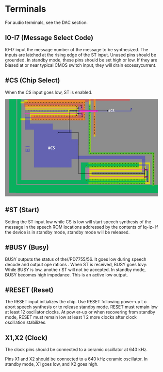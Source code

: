 # Terminals

For audio terminals, see the DAC section.

## I0-I7 (Message Select Code)

I0-I7 input the message number of the message to be 
synthesized. The inputs are latched at the rising edge 
of the ST input. Unused pins should be grounded. In 
standby mode, these pins should be set high or low. If 
they are biased at or near typical CMOS switch input, 
they will drain excessycurrent. 

## #CS (Chip Select)

When the CS input goes low, ST is enabled. 

![Pad_CS](imgstore/Pad_CS.jpg)

## #ST (Start)

Setting the ST input low while CS is low will start 
speech synthesis of the message in the speech ROM 
locations addressed by the contents of Iq-Iz- If the 
device is in standby mode, standby mode will be 
released.

## #BUSY (Busy)

BUSY outputs the status of the//PD7755/56. It goes low 
during speech decode and output ope rations . When 
ST is received, BUSY goes lovy: While BUSY is low, 
anothe r ST will not be accepted. In standby mode, 
BUSY becomes high impedance. This is an active low 
output. 

## #RESET (Reset)

The RESET input initializes the chip. Use RESET 
following power-up t o abort speech synthesis or to 
release standby mode. RESET must remain low at least 
12 oscillator clocks. At pow er-up or when recovering 
from standby mode, RESET must remain low at least 1 2 
more clocks after clock oscillation stabilizes. 

## X1,X2 (Clock)

The clock pins should be connected to a ceramic 
oscillator at 640 kHz. 

Pins X1 and X2 should be connected to a 640 kHz 
ceramic oscillator. In standby mode, X1 goes low, and 
X2 goes high.
